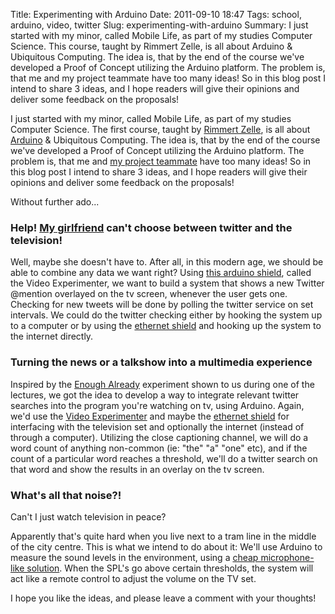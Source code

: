 Title: Experimenting with Arduino
Date: 2011-09-10 18:47
Tags: school, arduino, video, twitter
Slug: experimenting-with-arduino
Summary: I just started with my minor, called Mobile Life, as part of my studies Computer Science. This course, taught by Rimmert Zelle, is all about Arduino & Ubiquitous Computing. The idea is, that by the end of the course we've developed a Proof of Concept utilizing the Arduino platform. The problem is, that me and my project teammate have too many ideas! So in this blog post I intend to share 3 ideas, and I hope readers will give their opinions and deliver some feedback on the proposals!

I just started with my minor, called Mobile Life, as part of my studies Computer Science. The first course, taught by [Rimmert Zelle](http://twitter.com/rimmertzelle "Rimmert Zelle"), is all about [Arduino](http://www.arduino.cc/ "Arduino") & Ubiquitous Computing. The idea is, that by the end of the course we've developed a Proof of Concept utilizing the Arduino platform. The problem is, that me and [my project teammate](http://www.vandorp.biz/ "Daniel van Dorp") have too many ideas! So in this blog post I intend to share 3 ideas, and I hope readers will give their opinions and deliver some feedback on the proposals!

Without further ado...

### Help! [My girlfriend](http://twitter.com/joy_nl "My lovely girlfriend...") can't choose between twitter and the television!    

Well, maybe she doesn't have to. After all, in this modern age, we should be able to combine any data we want right? Using [this arduino shield](http://nootropicdesign.com/ve/ "Video Experimenter"), called the Video Experimenter, we want to build a system that shows a new Twitter @mention overlayed on the tv screen, whenever the user gets one. Checking for new tweets will be done by polling the twitter service on set intervals. We could do the twitter checking either by hooking the system up to a computer or by using the [ethernet shield](http://www.arduino.cc/en/Main/ArduinoEthernetShield "Ethernet Shield") and hooking up the system to the internet directly.

### Turning the news or a talkshow into a multimedia experience

Inspired by the [Enough Already](http://www.engadget.com/2011/08/16/enough-already-arduino-mutes-tvs-overexposed-celebrities-frees/ "Enough Already") experiment shown to us during one of the lectures, we got the idea to develop a way to integrate relevant twitter searches into the program you're watching on tv, using Arduino. Again, we'd use the [Video Experimenter](http://nootropicdesign.com/ve/ "Video Experimenter") and maybe the [ethernet shield](http://www.arduino.cc/en/Main/ArduinoEthernetShield "Ethernet Shield") for interfacing with the television set and optionally the internet (instead of through a computer). Utilizing the close captioning channel, we will do a word count of anything non-common (ie: "the" "a" "one" etc), and if the count of a particular word reaches a threshold, we'll do a twitter search on that word and show the results in an overlay on the tv screen.

### What's all that noise?!

Can't I just watch television in peace?

Apparently that's quite hard when you live next to a tram line in the middle of the city centre. This is what we intend to do about it: We'll use Arduino to measure the sound levels in the environment, using a [cheap microphone-like solution](http://tinkerlog.com/2007/05/20/cheap-sound-sensor-for-avr/ ""). When the SPL's go above certain thresholds, the system will act like a remote control to adjust the volume on the TV set.

I hope you like the ideas, and please leave a comment with your thoughts!